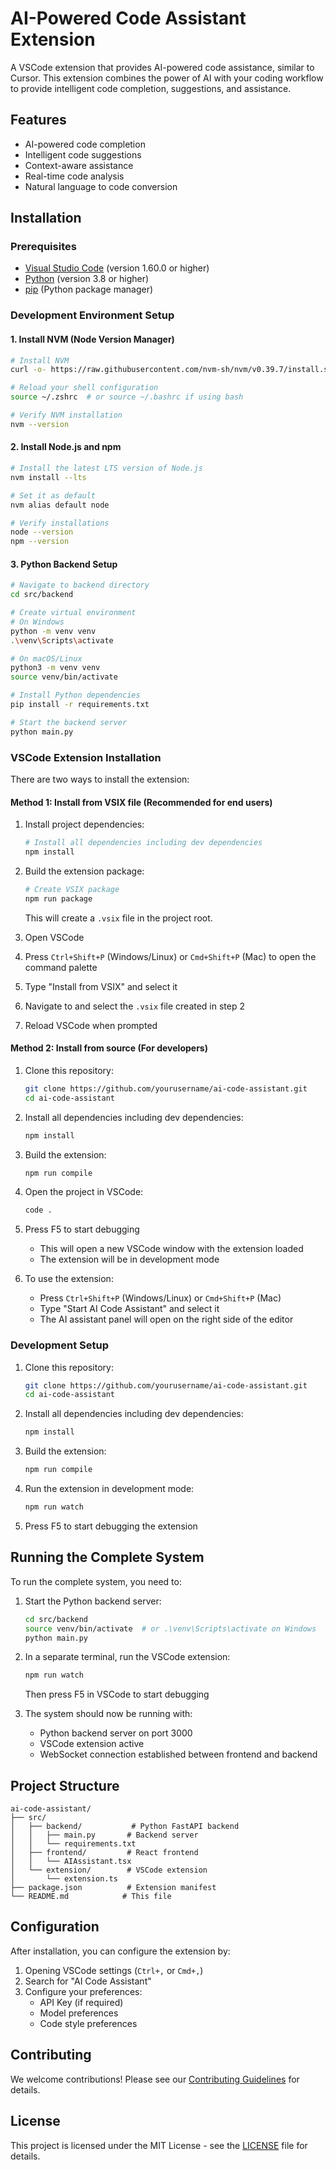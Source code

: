 # AI-Powered Code Assistant Extension

A VSCode extension that provides AI-powered code assistance, similar to Cursor. This extension combines the power of AI with your coding workflow to provide intelligent code completion, suggestions, and assistance.

## Features

- AI-powered code completion
- Intelligent code suggestions
- Context-aware assistance
- Real-time code analysis
- Natural language to code conversion

## Installation

### Prerequisites

- [Visual Studio Code](https://code.visualstudio.com/) (version 1.60.0 or higher)
- [Python](https://www.python.org/) (version 3.8 or higher)
- [pip](https://pip.pypa.io/en/stable/) (Python package manager)

### Development Environment Setup

#### 1. Install NVM (Node Version Manager)

```bash
# Install NVM
curl -o- https://raw.githubusercontent.com/nvm-sh/nvm/v0.39.7/install.sh | bash

# Reload your shell configuration
source ~/.zshrc  # or source ~/.bashrc if using bash

# Verify NVM installation
nvm --version
```

#### 2. Install Node.js and npm

```bash
# Install the latest LTS version of Node.js
nvm install --lts

# Set it as default
nvm alias default node

# Verify installations
node --version
npm --version
```

#### 3. Python Backend Setup

```bash
# Navigate to backend directory
cd src/backend

# Create virtual environment
# On Windows
python -m venv venv
.\venv\Scripts\activate

# On macOS/Linux
python3 -m venv venv
source venv/bin/activate

# Install Python dependencies
pip install -r requirements.txt

# Start the backend server
python main.py
```

### VSCode Extension Installation

There are two ways to install the extension:

#### Method 1: Install from VSIX file (Recommended for end users)

1. Install project dependencies:
   ```bash
   # Install all dependencies including dev dependencies
   npm install
   ```

2. Build the extension package:
   ```bash
   # Create VSIX package
   npm run package
   ```
   This will create a `.vsix` file in the project root.

3. Open VSCode
4. Press `Ctrl+Shift+P` (Windows/Linux) or `Cmd+Shift+P` (Mac) to open the command palette
5. Type "Install from VSIX" and select it
6. Navigate to and select the `.vsix` file created in step 2
7. Reload VSCode when prompted

#### Method 2: Install from source (For developers)

1. Clone this repository:
   ```bash
   git clone https://github.com/yourusername/ai-code-assistant.git
   cd ai-code-assistant
   ```

2. Install all dependencies including dev dependencies:
   ```bash
   npm install
   ```

3. Build the extension:
   ```bash
   npm run compile
   ```

4. Open the project in VSCode:
   ```bash
   code .
   ```

5. Press F5 to start debugging
   - This will open a new VSCode window with the extension loaded
   - The extension will be in development mode

6. To use the extension:
   - Press `Ctrl+Shift+P` (Windows/Linux) or `Cmd+Shift+P` (Mac)
   - Type "Start AI Code Assistant" and select it
   - The AI assistant panel will open on the right side of the editor

### Development Setup

1. Clone this repository:
   ```bash
   git clone https://github.com/yourusername/ai-code-assistant.git
   cd ai-code-assistant
   ```

2. Install all dependencies including dev dependencies:
   ```bash
   npm install
   ```

3. Build the extension:
   ```bash
   npm run compile
   ```

4. Run the extension in development mode:
   ```bash
   npm run watch
   ```

5. Press F5 to start debugging the extension

## Running the Complete System

To run the complete system, you need to:

1. Start the Python backend server:
   ```bash
   cd src/backend
   source venv/bin/activate  # or .\venv\Scripts\activate on Windows
   python main.py
   ```

2. In a separate terminal, run the VSCode extension:
   ```bash
   npm run watch
   ```
   Then press F5 in VSCode to start debugging

3. The system should now be running with:
   - Python backend server on port 3000
   - VSCode extension active
   - WebSocket connection established between frontend and backend

## Project Structure

```
ai-code-assistant/
├── src/
│   ├── backend/           # Python FastAPI backend
│   │   ├── main.py       # Backend server
│   │   └── requirements.txt
│   ├── frontend/         # React frontend
│   │   └── AIAssistant.tsx
│   └── extension/        # VSCode extension
│       └── extension.ts
├── package.json          # Extension manifest
└── README.md            # This file
```

## Configuration

After installation, you can configure the extension by:

1. Opening VSCode settings (`Ctrl+,` or `Cmd+,`)
2. Search for "AI Code Assistant"
3. Configure your preferences:
   - API Key (if required)
   - Model preferences
   - Code style preferences

## Contributing

We welcome contributions! Please see our [Contributing Guidelines](CONTRIBUTING.md) for details.

## License

This project is licensed under the MIT License - see the [LICENSE](LICENSE) file for details.
